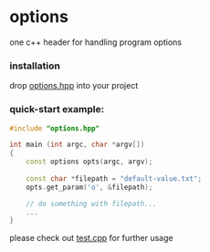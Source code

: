 # options
one c++ header for handling program options

### installation
drop [options.hpp](https://github.com/tadashibashi/options/blob/main/options.hpp) into your project

### quick-start example:

```cpp
#include "options.hpp"

int main (int argc, char *argv[])
{
    const options opts(argc, argv);
    
    const char *filepath = "default-value.txt";
    opts.get_param('o', &filepath);

    // do something with filepath...
    ...
}
```

please check out [test.cpp](https://github.com/tadashibashi/options/blob/main/test.cpp) for further usage

